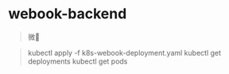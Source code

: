 

# webook-backend

> 微📕

> kubectl apply -f k8s-webook-deployment.yaml 
> kubectl get deployments
> kubectl get pods



